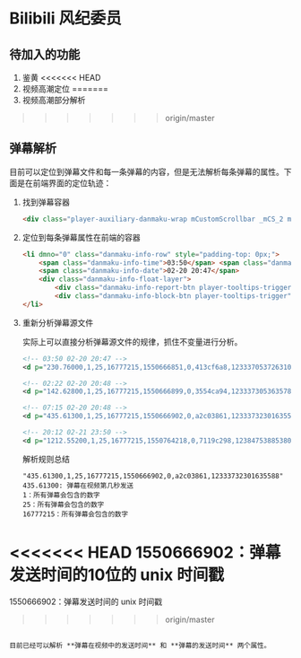 # Bilibili 风纪委员

## 待加入的功能

1. 鉴黄
<<<<<<< HEAD
2. 视频高潮定位
=======
2. 视频高潮部分解析
>>>>>>> origin/master

## 弹幕解析

目前可以定位到弹幕文件和每一条弹幕的内容，但是无法解析每条弹幕的属性。下面是在前端界面的定位轨迹：

1. 找到弹幕容器

   ```html
   <div class="player-auxiliary-danmaku-wrap mCustomScrollbar _mCS_2 mCS-autoHide" style="height: 376px;">
   ```

2. 定位到每条弹幕属性在前端的容器

   ```html
   <li dmno="0" class="danmaku-info-row" style="padding-top: 0px;">
       <span class="danmaku-info-time">03:50</span>	<span class="danmaku-info-danmaku" title="哈哈哈">哈哈哈</span>
       <span class="danmaku-info-date">02-20 20:47</span>
       <div class="danmaku-info-float-layer">
           <div class="danmaku-info-report-btn player-tooltips-trigger" data-tooltip="1" data-change-mode="2" data-text="举报该弹幕的发送者" data-position="top-right">举报</div>
           <div class="danmaku-info-block-btn player-tooltips-trigger" name="list_prevent" data-tooltip="1" data-change-mode="2" data-text="屏蔽该弹幕的发送者" data-position="top-right">屏蔽用户</div>	</div>
   </li>
   ```

3. 重新分析弹幕源文件

   实际上可以直接分析弹幕源文件的规律，抓住不变量进行分析。

   ```xml
   <!-- 03:50 02-20 20:47 -->
   <d p="230.76000,1,25,16777215,1550666851,0,413cf6a8,12333705372631044">哈哈哈</d>
   
   <!-- 02:22 02-20 20:48 -->
   <d p="142.62800,1,25,16777215,1550666899,0,3554ca94,12333730536357892">我就是鞍山人啊~~</d>
   
   <!-- 07:15 02-20 20:48 -->
   <d p="435.61300,1,25,16777215,1550666902,0,a2c03861,12333732301635588">这个电影B站就有正版 你说B站几个人看过</d>
   
   <!-- 20:12 02-21 23:50 -->
   <d p="1212.55200,1,25,16777215,1550764218,0,7119c298,12384753885380612">非常期待！！！</d>
   ```

   解析规则总结

   ```
   "435.61300,1,25,16777215,1550666902,0,a2c03861,12333732301635588"
   435.61300: 弹幕在视频第几秒发送
   1：所有弹幕会包含的数字
   25：所有弹幕会包含的数字
   16777215：所有弹幕会包含的数字
<<<<<<< HEAD
   1550666902：弹幕发送时间的10位的 unix 时间戳
=======
   1550666902：弹幕发送时间的 unix 时间戳
>>>>>>> origin/master
   ```

   目前已经可以解析 **弹幕在视频中的发送时间** 和 **弹幕的发送时间** 两个属性。